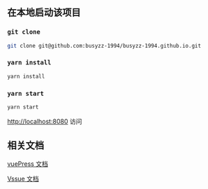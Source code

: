 <!--
 * @Author: busyzz
 * @Date: 2021-08-16 21:54:50
 * @Description:
-->

## 在本地启动该项目

### `git clone`

```bash
git clone git@github.com:busyzz-1994/busyzz-1994.github.io.git
```

### `yarn install`

```bash
yarn install
```

### `yarn start`

```bash
yarn start
```

[http://localhost:8080](http://localhost:8080/) 访问

## 相关文档

[vuePress 文档](https://vuepress.vuejs.org/)

[Vssue 文档](https://vssue.js.org/)

